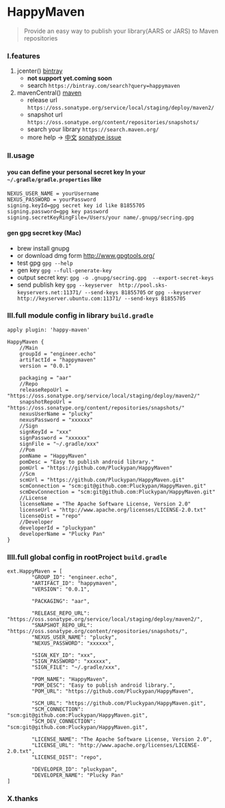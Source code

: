 # HappyMaven
> Provide an easy way to publish your library(AARS or JARS) to Maven repositories

### I.features
1. jcenter()       [bintray](https://bintray.com/)
   - **not support yet.coming soon**
   - search `https://bintray.com/search?query=happymaven`
2. mavenCentral()  [maven](https://issues.sonatype.org)
   - release url `https://oss.sonatype.org/service/local/staging/deploy/maven2/`
   - snapshot url `https://oss.sonatype.org/content/repositories/snapshots/`
   - search your library `https://search.maven.org/`
   - more help -> [中文](https://my.oschina.net/songxinqiang/blog/313226) [sonatype issue](http://www.echo.engineer/c/sonatype.html)

### II.usage
#### you can define your personal secret key In your `~/.gradle/gradle.properties` like

```
NEXUS_USER_NAME = yourUsername
NEXUS_PASSWORD = yourPassword
signing.keyId=gpg secret key id like B1855705
signing.password=gpg key password
signing.secretKeyRingFile=/Users/your name/.gnupg/secring.gpg
```

#### gen gpg secret key (Mac)
- brew install gnupg 
- or download dmg form http://www.gpgtools.org/
- test gpg `gpg --help`
- gen key `gpg --full-generate-key`
- output secret key: `gpg -o .gnupg/secring.gpg  --export-secret-keys`
- send publish key `gpg --keyserver  http://pool.sks-keyservers.net:11371/ --send-keys B1855705`
  or `gpg --keyserver http://keyserver.ubuntu.com:11371/ --send-keys B1855705`


### III.full module config in library `build.gradle`

```
apply plugin: 'happy-maven'

HappyMaven {
    //Main
    groupId = "engineer.echo"
    artifactId = "happymaven"
    version = "0.0.1"

    packaging = "aar"
    //Repo
    releaseRepoUrl = "https://oss.sonatype.org/service/local/staging/deploy/maven2/"
    snapshotRepoUrl = "https://oss.sonatype.org/content/repositories/snapshots/"
    nexusUserName = "plucky"
    nexusPassword = "xxxxxx"
    //Sign
    signKeyId = "xxx"
    signPassword = "xxxxxx"
    signFile = "~/.gradle/xxx"
    //Pom
    pomName = "HappyMaven"
    pomDesc = "Easy to publish android library."
    pomUrl = "https://github.com/Pluckypan/HappyMaven"
    //Scm
    scmUrl = "https://github.com/Pluckypan/HappyMaven.git"
    scmConnection = "scm:git@github.com:Pluckypan/HappyMaven.git"
    scmDevConnection = "scm:git@github.com:Pluckypan/HappyMaven.git"
    //License
    licenseName = "The Apache Software License, Version 2.0"
    licenseUrl = "http://www.apache.org/licenses/LICENSE-2.0.txt"
    licenseDist = "repo"
    //Developer
    developerId = "pluckypan"
    developerName = "Plucky Pan"
}
```

### IIII.full global config in rootProject `build.gradle`

```
ext.HappyMaven = [
        "GROUP_ID": "engineer.echo",
        "ARTIFACT_ID": "happymaven",
        "VERSION": "0.0.1",

        "PACKAGING": "aar",

        "RELEASE_REPO_URL": "https://oss.sonatype.org/service/local/staging/deploy/maven2/",
        "SNAPSHOT_REPO_URL": "https://oss.sonatype.org/content/repositories/snapshots/",
        "NEXUS_USER_NAME": "plucky",
        "NEXUS_PASSWORD": "xxxxxx",

        "SIGN_KEY_ID": "xxx",
        "SIGN_PASSWORD": "xxxxxx",
        "SIGN_FILE": "~/.gradle/xxx",

        "POM_NAME": "HappyMaven",
        "POM_DESC": "Easy to publish android library.",
        "POM_URL": "https://github.com/Pluckypan/HappyMaven",

        "SCM_URL": "https://github.com/Pluckypan/HappyMaven.git",
        "SCM_CONNECTION": "scm:git@github.com:Pluckypan/HappyMaven.git",
        "SCM_DEV_CONNECTION": "scm:git@github.com:Pluckypan/HappyMaven.git",

        "LICENSE_NAME": "The Apache Software License, Version 2.0",
        "LICENSE_URL": "http://www.apache.org/licenses/LICENSE-2.0.txt",
        "LICENSE_DIST": "repo",

        "DEVELOPER_ID": "pluckypan",
        "DEVELOPER_NAME": "Plucky Pan"
]
```

### X.thanks